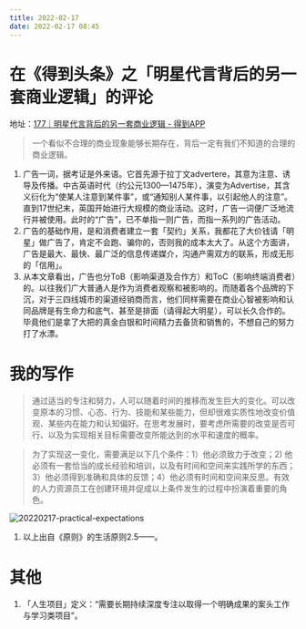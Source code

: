```yaml
---
title: 2022-02-17
date: 2022-02-17 08:45
---
```


# 在《得到头条》之「明星代言背后的另一套商业逻辑」的评论

地址：[177｜明星代言背后的另一套商业逻辑 - 得到APP](https://dedao.cn/course/article?id=oezW9aA7r8pGX8B9l9VlY4jRMdvmbE)

> 一个看似不合理的商业现象能够长期存在，背后一定有我们不知道的合理的商业逻辑。

1. 广告一词，据考证是外来语。它首先源于拉丁文advertere，其意为注意、诱导及传播。中古英语时代（约公元1300—1475年），演变为Advertise，其含义衍化为“使某人注意到某件事”，或“通知别人某件事，以引起他人的注意”。直到17世纪末，英国开始进行大规模的商业活动。这时，广告一词便广泛地流行并被使用。此时的“广告”，已不单指一则广告，而指一系列的广告活动。
2. 广告的基础作用，是和消费者建立一套「契约」关系，我都花了大价钱请「明星」做广告了，肯定不会跑、骗你的，否则我的成本太大了。从这个方面讲，广告是最大、最快、最广泛的信息传递媒介，沟通产需双方的联系，形成无形的「信用」。
3. 从本文章看出，广告也分ToB（影响渠道及合作方）和ToC（影响终端消费者）的。以往我们广大普通人是作为消费者观察和被影响的。而随着各个品牌的下沉，对于三四线城市的渠道经销商而言，他们同样需要在商业心智被影响和认同品牌是有生命力和底气、甚至是排面（请得起大明星），可以长久合作的。毕竟他们是拿了大把的真金白银和时间精力去备货和销售的，不想自己的努力打了水漂。


# 我的写作

> 通过适当的专注和努力，人可以随着时间的推移而发生巨大的变化。可以改变原本的习惯、心态、行为、技能和某些能力，但却很难实质性地改变价值观、某些内在能力和认知偏好。在思考发展时，要考虑所需要的改变是否可行、以及为实现相关目标需要改变所能达到的水平和速度的概率。

> 为了实现这一变化，需要满足以下几个条件：1）他必须致力于改变；2) 他必须有一套恰当的成长经验和培训，以及有时间和空间来实践所学的东西；3）他必须得到准确和具体的反馈；4）他必须有时间和空间来反思。有效的人力资源员工在创建环境并促成以上条件发生的过程中扮演着重要的角色。

![20220217-practical-expectations](http://images.iotop.work/uPic/20220217-practical-expectations.jpeg)

1. 以上出自《原则》的生活原则2.5——。

# 其他
1. 「人生项目」定义：“需要长期持续深度专注以取得一个明确成果的案头工作与学习类项目”。 ​​​​

